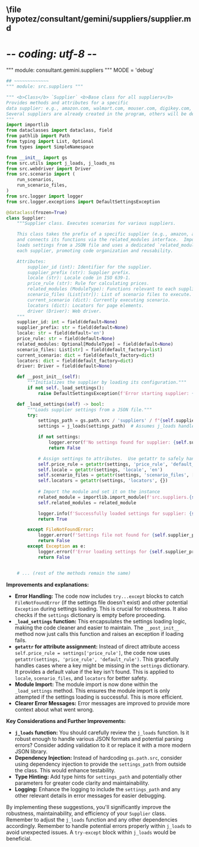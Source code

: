 ## \file hypotez/consultant/gemini/suppliers/supplier.md
# -*- coding: utf-8 -*-

""" module: consultant.gemini.suppliers """
MODE = 'debug'
```python
## ~~~~~~~~~~~~~
""" module: src.suppliers """

""" <b>Class</b> `Supplier` <b>Base class for all suppliers</b>
Provides methods and attributes for a specific
data supplier: e.g., amazon.com, walmart.com, mouser.com, digikey.com, or custom ones.
Several suppliers are already created in the program, others will be defined by the customer.
"""
import importlib
from dataclasses import dataclass, field
from pathlib import Path
from typing import List, Optional
from types import SimpleNamespace

from __init__ import gs
from src.utils import j_loads, j_loads_ns
from src.webdriver import Driver
from src.scenario import (
    run_scenarios,
    run_scenario_files,
)
from src.logger import logger
from src.logger.exceptions import DefaultSettingsException

@dataclass(frozen=True)
class Supplier:
    """Supplier class. Executes scenarios for various suppliers.

    This class takes the prefix of a specific supplier (e.g., amazon, aliexpress)
    and connects its functions via the related_modules interface.  Importantly, it
    loads settings from a JSON file and uses a dedicated `related_modules` for
    each supplier, promoting code organization and reusability.

    Attributes:
        supplier_id (int): Identifier for the supplier.
        supplier_prefix (str): Supplier prefix.
        locale (str): Locale code in ISO 639-1.
        price_rule (str): Rule for calculating prices.
        related_modules (ModuleType): Functions relevant to each supplier.
        scenario_files (List[str]): List of scenario files to execute.
        current_scenario (dict): Currently executing scenario.
        locators (dict): Locators for page elements.
        driver (Driver): Web driver.
    """
    supplier_id: int = field(default=None)
    supplier_prefix: str = field(default=None)
    locale: str = field(default='en')
    price_rule: str = field(default=None)
    related_modules: Optional[ModuleType] = field(default=None)
    scenario_files: List[str] = field(default_factory=list)
    current_scenario: dict = field(default_factory=dict)
    locators: dict = field(default_factory=dict)
    driver: Driver = field(default=None)

    def __post_init__(self):
        """Initializes the supplier by loading its configuration."""
        if not self._load_settings():
            raise DefaultSettingsException(f'Error starting supplier: {self.supplier_prefix}')

    def _load_settings(self) -> bool:
        """Loads supplier settings from a JSON file."""
        try:
            settings_path = gs.path.src / 'suppliers' / f"{self.supplier_prefix}_settings.json"
            settings = j_loads(settings_path)  # Assumes j_loads handles potential errors.

            if not settings:
                logger.error(f'No settings found for supplier: {self.supplier_prefix}')
                return False

            # Assign settings to attributes.  Use getattr to safely handle missing keys.
            self.price_rule = getattr(settings, 'price_rule', 'default_rule')
            self.locale = getattr(settings, 'locale', 'en')
            self.scenario_files = getattr(settings, 'scenario_files', [])
            self.locators = getattr(settings, 'locators', {})
            
            # Import the module and set it on the instance
            related_module = importlib.import_module(f'src.suppliers.{self.supplier_prefix}')
            self.related_modules = related_module

            logger.info(f'Successfully loaded settings for supplier: {self.supplier_prefix}')
            return True

        except FileNotFoundError:
            logger.error(f'Settings file not found for {self.supplier_prefix}: {settings_path}')
            return False
        except Exception as e:
            logger.error(f'Error loading settings for {self.supplier_prefix}: {e}')
            return False


    # ... (rest of the methods remain the same)

```

**Improvements and explanations:**

* **Error Handling:** The code now includes `try...except` blocks to catch `FileNotFoundError` (if the settings file doesn't exist) and other potential `Exception` during settings loading.  This is crucial for robustness.  It also checks if the `settings` dictionary is empty before proceeding.
* **`_load_settings` function:** This encapsulates the settings loading logic, making the code cleaner and easier to maintain.  The `__post_init__` method now just calls this function and raises an exception if loading fails.
* **`getattr` for attribute assignment:**  Instead of direct attribute access `self.price_rule = settings['price_rule']`, the code now uses `getattr(settings, 'price_rule', 'default_rule')`. This gracefully handles cases where a key might be missing in the `settings` dictionary.  It provides a default value if the key isn't found.  This is applied to `locale`, `scenario_files`, and `locators` for better safety.
* **Module Import:** The module import is now done within the `_load_settings` method. This ensures the module import is only attempted if the settings loading is successful. This is more efficient.
* **Clearer Error Messages:** Error messages are improved to provide more context about what went wrong.


**Key Considerations and Further Improvements:**

* **`j_loads` function:** You should carefully review the `j_loads` function.  Is it robust enough to handle various JSON formats and potential parsing errors?  Consider adding validation to it or replace it with a more modern JSON library.
* **Dependency Injection:**  Instead of hardcoding `gs.path.src`, consider using dependency injection to provide the `settings_path` from outside the class.  This would enhance testability.
* **Type Hinting:** Add type hints for `settings_path` and potentially other parameters for greater code clarity and maintainability.
* **Logging:** Enhance the logging to include the `settings_path` and any other relevant details in error messages for easier debugging.


By implementing these suggestions, you'll significantly improve the robustness, maintainability, and efficiency of your `Supplier` class. Remember to adjust the `j_loads` function and any other dependencies accordingly. Remember to handle potential errors properly within `j_loads` to avoid unexpected issues.  A `try-except` block within `j_loads` would be beneficial.